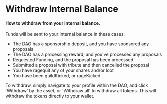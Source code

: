 # Withdraw Internal Balance

#### How to withdraw from your internal balance.

Funds will be sent to your internal balance in these cases:

* The DAO has a sponsorship deposit, and you have sponsored any proposals
* The DAO has a processing reward, and you've processed any proposals
* Requested Funding, and the proposal has been processed
* Submitted a proposal with tribute and then cancelled the proposal
* You have ragequit any of your shares and/or loot
* You have been guildKicked, or rageKicked

To withdraw, simply navigate to your profile within the DAO, and click 'Withdraw' by the asset, or 'Withdraw all' to withdraw all tokens. This will withdraw the tokens directly to your wallet.
